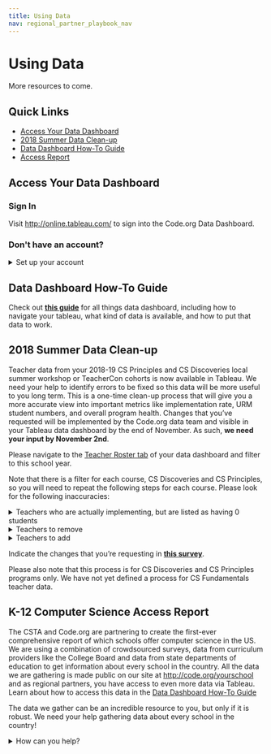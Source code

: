 ```yaml
---
title: Using Data
nav: regional_partner_playbook_nav
---
```

<meta name="robots" content="noindex">

# Using Data

More resources to come. 

## Quick Links
- [Access Your Data Dashboard](#tableau)
- [2018 Summer Data Clean-up](#summer) 
- [Data Dashboard How-To Guide](#guide)
- [Access Report](#access)


<a name="tableau"></a>
## Access Your Data Dashboard


### Sign In
Visit <a href="http://online.tableau.com/" target=_blank>http://online.tableau.com/</a> to sign into the Code.org Data Dashboard. 

### Don't have an account?
<details>
  <summary>Set up your account</summary>
  <p> 

1. Each Regional Partner organization is provided with one partner account. 
	* If multiple people in your organization need to access the data, we encourage you to set up your account with a password that can be shared within your organization. 
2. Email your Regional Manager if you have not been set up with an account. 
	* Once your account has been set up, you will receive an email from Tableau with instructions on how to access your Tableau account, including setting up your password. 
	* The email will say “You’ve been invited to Tableau Online”
	* There will be an orange button prompting you to sign up for the first time and set up your password. 
</p>
</details>

<a name="guide"></a>
## Data Dashboard How-To Guide
Check out **<a href="https://docs.google.com/document/d/14KgWKsfRuzC740lDZLlgjTpW4qZ-Wnt0U-v1xpNHjss/edit?ts=5a737737#" target=_blank>this guide</a>** for all things data dashboard, including how to navigate your tableau, what kind of data is available, and how to put that data to work.

<a name="summer"></a>
## 2018 Summer Data Clean-up

Teacher data from your 2018-19 CS Principles and CS Discoveries local summer workshop or TeacherCon cohorts is now available in Tableau. We need your help to identify errors to be fixed so this data will be more useful to you long term. This is a one-time clean-up process that will give you a more accurate view into important metrics like implementation rate, URM student numbers, and overall program health. Changes that you’ve requested will be implemented by the Code.org data team and visible in your Tableau data dashboard by the end of November. As such, **we need your input by November 2nd**. 

Please navigate to the <a href="https://us-east-1.online.tableau.com/#/site/codeorg/views/Regionalpartnerdatasharinginternal/internalTeacherRoster?:iid=3" target=_blank>Teacher Roster tab</a> of your data dashboard and filter to this school year.

Note that there is a filter for each course, CS Discoveries and CS Principles, so you will need to repeat the following steps for each course. Please look for the following inaccuracies:

<details>
  <summary>Teachers who are actually implementing, but are listed as having 0 students</summary>
  <p> 
  
* This might occur if a teacher is teaching with a Code.org account that is different from the one they used to register for your workshop or TeacherCon. If you are able to give us the email address of the account the teacher is using to teach, we can fix their data in Tableau.
</p>
</details>

<details>
  <summary>Teachers to remove</summary>
  <p> 
  
* There may be some people that are included in the attendance for your workshop according to the dashboard, but shouldn't be listed as part of your cohort (e.g., novice and apprentice facilitators). Please identify these people so we can remove them.
* It is possible that the same teacher might appear multiple times on your list. Please identify these people so we can remove one of the two entries.
* You should not remove teachers that are no longer teaching the course or participating in PD for any reason. This information is important to retain for implementation rates.
</p>
</details>

<details>
  <summary>Teachers to add</summary>
  <p> 

* If for any reason a teacher is missing from your roster, please provide their email address. The address you provide should be associated with the Code.org account they use to teach. 
</p>
</details>


Indicate the changes that you’re requesting in **<a href="https://docs.google.com/forms/d/e/1FAIpQLSfyI2FIPoncROIZ3GDf0Uxt2W5OLqBvIjYUP8rONFc5qTp12w/viewform?usp=sf_link" target=_blank>this survey</a>**. 

Please also note that this process is for CS Discoveries and CS Principles programs only. We have not yet defined a process for CS Fundamentals teacher data. 

<a name="access"></a>
## K-12 Computer Science Access Report
The CSTA and Code.org are partnering to create the first-ever comprehensive report of which schools offer computer science in the US. We are using a combination of crowdsourced surveys, data from curriculum providers like the College Board and data from state departments of education to get information about every school in the country. All the data we are gathering is made public on our site at <a href="http://code.org/yourschool" target=_blank>http://code.org/yourschool</a> and as regional partners, you have access to even more data via Tableau. Learn about how to access this data in the [Data Dashboard How-To Guide](https://docs.google.com/document/d/14KgWKsfRuzC740lDZLlgjTpW4qZ-Wnt0U-v1xpNHjss/edit?ts=5a737737#)

The data we gather can be an incredible resource to you, but only if it is robust. We need your help gathering data about every school in the country!

<details>
  <summary>How can you help?</summary>
  <p> 
  
* Include a call in your newsletters for students, teachers, parents, and districts to fill out the survey at <a href="http://code.org/yourschool" target=_blank>http://code.org/yourschool</a>. You can find sample language to use in your newsletter [here](https://docs.google.com/document/d/1O9julhujYWIkg-JAm92B-6havhPLSTI0avnXFXlthsk/edit?usp=sharing)
* Connect to local organizations in your region who can spread the word on your behalf.
* Connect us to organizations that may already have this information in your region (accessreport@code.org).
* Share <a href="http://code.org/yourschool" target=_blank>the page</a> on [Twitter](https://twitter.com/intent/tweet?related=codeorg&text=Does+your+school+teach+computer+science%3F+Expand+computer+science+at+your+school+or+district.+%40codeorg&url=https%3A%2F%2Fcode.org%2Fyourschool) or [Facebook](https://www.facebook.com/sharer/sharer.php?u=https%3A%2F%2Fcode.org%2Fyourschool).

</p>
</details>